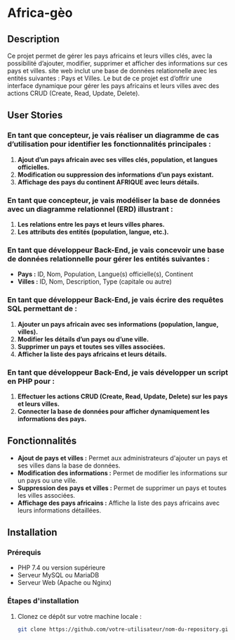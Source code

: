 # Africa-gèo

## Description

Ce projet permet de gérer les pays africains et leurs villes clés, avec la possibilité d’ajouter, modifier, supprimer et afficher des informations sur ces pays et villes. site web inclut une base de données relationnelle avec les entités suivantes : Pays et Villes. Le but de ce projet est d’offrir une interface dynamique pour gérer les pays africains et leurs villes avec des actions CRUD (Create, Read, Update, Delete).

## User Stories

### En tant que concepteur, je vais réaliser un diagramme de cas d’utilisation pour identifier les fonctionnalités principales :

1. **Ajout d’un pays africain avec ses villes clés, population, et langues officielles.**
2. **Modification ou suppression des informations d’un pays existant.**
3. **Affichage des pays du continent AFRIQUE avec leurs détails.**

### En tant que concepteur, je vais modéliser la base de données avec un diagramme relationnel (ERD) illustrant :

1. **Les relations entre les pays et leurs villes phares.**
2. **Les attributs des entités (population, langue, etc.).**

### En tant que développeur Back-End, je vais concevoir une base de données relationnelle pour gérer les entités suivantes :

- **Pays :** ID, Nom, Population, Langue(s) officielle(s), Continent
- **Villes :** ID, Nom, Description, Type (capitale ou autre)

### En tant que développeur Back-End, je vais écrire des requêtes SQL permettant de :

1. **Ajouter un pays africain avec ses informations (population, langue, villes).**
2. **Modifier les détails d’un pays ou d’une ville.**
3. **Supprimer un pays et toutes ses villes associées.**
4. **Afficher la liste des pays africains et leurs détails.**

### En tant que développeur Back-End, je vais développer un script en PHP pour :

1. **Effectuer les actions CRUD (Create, Read, Update, Delete) sur les pays et leurs villes.**
2. **Connecter la base de données pour afficher dynamiquement les informations des pays.**

## Fonctionnalités

- **Ajout de pays et villes :** Permet aux administrateurs d'ajouter un pays et ses villes dans la base de données.
- **Modification des informations :** Permet de modifier les informations sur un pays ou une ville.
- **Suppression des pays et villes :** Permet de supprimer un pays et toutes les villes associées.
- **Affichage des pays africains :** Affiche la liste des pays africains avec leurs informations détaillées.

## Installation

### Prérequis

- PHP 7.4 ou version supérieure
- Serveur MySQL ou MariaDB
- Serveur Web (Apache ou Nginx)

### Étapes d'installation

1. Clonez ce dépôt sur votre machine locale :
   ```bash
   git clone https://github.com/votre-utilisateur/nom-du-repository.git
